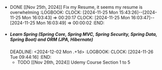 - DONE [[Nov 25th, 2024]] Fix my Resume, it seems my resume is overwhelming
  :LOGBOOK:
  CLOCK: [2024-11-25 Mon 15:43:26]--[2024-11-25 Mon 16:03:43] =>  00:20:17
  CLOCK: [2024-11-25 Mon 16:03:47]--[2024-11-25 Mon 16:03:49] =>  00:00:02
  :END:
- ##### Learn Spring (Spring Core, Spring MVC, Spring Security, Spring Data, Spring Boot) and ORM (JPA, Hibernate)
  DEADLINE: <2024-12-02 Mon .+1d>
  :LOGBOOK:
  CLOCK: [2024-11-26 Tue 09:44:16]
  :END:
	- TODO [[Nov 26th, 2024]] Udemy Course Section 1 to 5